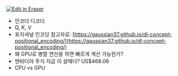 <p><a target="_blank" href="https://app.eraser.io/workspace/ieQMukGjwRNXtyss0S1o" id="edit-in-eraser-github-link"><img alt="Edit in Eraser" src="https://firebasestorage.googleapis.com/v0/b/second-petal-295822.appspot.com/o/images%2Fgithub%2FOpen%20in%20Eraser.svg?alt=media&amp;token=968381c8-a7e7-472a-8ed6-4a6626da5501"></a></p>

- 인코더 디코더
- Q, K, V
- 포지셔널 인코딩 참고자료: [﻿https://gaussian37.github.io/dl-concept-positional_encoding/](https://gaussian37.github.io/dl-concept-positional_encoding/)  
- 왜 GPU로 병렬 연산을 하면 빠르게 계산 가능한가?
- 엔비디아 주식 지금 이 살때다? US$468.06
- CPU vs GPU



<!--- Eraser file: https://app.eraser.io/workspace/ieQMukGjwRNXtyss0S1o --->